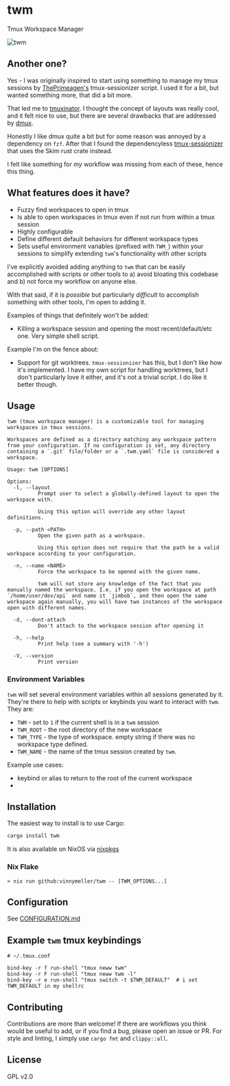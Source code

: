 # twm
Tmux Workspace Manager

![twm](https://s2.gifyu.com/images/twm2.gif)


## Another one?
Yes - I was originally inspired to start using something to manage my tmux sessions by [ThePrimeagen's](https://github.com/ThePrimeagen/.dotfiles/blob/602019e902634188ab06ea31251c01c1a43d1621/bin/.local/scripts/tmux-sessionizer) tmux-sessionizer script. I used it for a bit, but wanted something more, that did a bit more.

That led me to [tmuxinator](https://github.com/tmuxinator/tmuxinator). I thought the concept of layouts was really cool, and it felt nice to use, but there are several drawbacks that are addressed by [dmux](https://github.com/zdcthomas/dmux).

Honestly I like dmux quite a bit but for some reason was annoyed by a dependency on `fzf`. After that I found the dependencyless [tmux-sessionizer](https://github.com/jrmoulton/tmux-sessionizer) that uses the Skim rust crate instead.

I felt like something for *my* workflow was missing from each of these, hence this thing.

## What features does it have?

- Fuzzy find workspaces to open in tmux
- Is able to open workspaces in tmux even if not run from within a tmux session
- Highly configurable
- Define different default behaviors for different workspace types
- Sets useful environment variables (prefixed with `TWM_`) within your sessions to simplify extending `twm`'s functionality with other scripts


I've explicitly avoided adding anything to `twm` that can be easily accomplished with scripts or other tools to a) avoid bloating this codebase and b) not force my workflow on anyone else.

With that said, if it is *possible* but particularly *difficult* to accomplish something with other tools, I'm open to adding it.

Examples of things that definitely won't be added:

- Killing a workspace session and opening the most recent/default/etc one. Very simple shell script.

Example I'm on the fence about:
- Support for git worktrees. `tmux-sessionizer` has this, but I don't like how it's implemented. I have my own script for handling worktrees, but I don't particularly love it either, and it's not a trivial script. I do like it better though.


## Usage
```
twm (tmux workspace manager) is a customizable tool for managing workspaces in tmux sessions.

Workspaces are defined as a directory matching any workspace pattern from your configuration. If no configuration is set, any directory containing a `.git` file/folder or a `.twm.yaml` file is considered a workspace.

Usage: twm [OPTIONS]

Options:
  -l, --layout
          Prompt user to select a globally-defined layout to open the workspace with.

          Using this option will override any other layout definitions.

  -p, --path <PATH>
          Open the given path as a workspace.

          Using this option does not require that the path be a valid workspace according to your configuration.

  -n, --name <NAME>
          Force the workspace to be opened with the given name.

          twm will not store any knowledge of the fact that you manually named the workspace. I.e. if you open the workspace at path `/home/user/dev/api` and name it `jimbob`, and then open the same workspace again manually, you will have two instances of the workspace open with different names.

  -d, --dont-attach
          Don't attach to the workspace session after opening it

  -h, --help
          Print help (see a summary with '-h')

  -V, --version
          Print version

```

### Environment Variables
`twm` will set several environment variables within all sessions generated by it. They're there to help with scripts or keybinds you want to interact with `twm`. They are:
- `TWM` - set to `1` if the current shell is in a `twm` session
- `TWM_ROOT` - the root directory of the new workspace
- `TWM_TYPE` - the type of workspace. empty string if there was no workspace type defined.
- `TWM_NAME` - the name of the tmux session created by `twm`.

Example use cases:
- keybind or alias to return to the root of the current workspace
-

## Installation
The easiest way to install is to use Cargo:
```bash
cargo install twm
```

It is also available on NixOS via [nixpkgs](https://search.nixos.org/packages?channel=unstable&show=twm&from=0&size=50&sort=relevance&type=packages&query=twm)

### Nix Flake

```console
> nix run github:vinnymeller/twm -- [TWM_OPTIONS...]
```


## Configuration
See [CONFIGURATION.md](./doc/CONFIGURATION.md)


## Example `twm` tmux keybindings

```tmux
# ~/.tmux.conf

bind-key -r f run-shell "tmux neww twm"
bind-key -r F run-shell "tmux neww twm -l"
bind-key -r e run-shell "tmux switch -t $TWM_DEFAULT"  # i set TWM_DEFAULT in my shellrc
```

## Contributing

Contributions are more than welcome! If there are workflows you think would be useful to add, or if you find a bug, please open an issue or PR. For style and linting, I simply use `cargo fmt` and `clippy::all`.

## License

GPL v2.0
